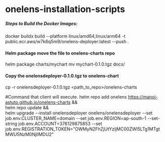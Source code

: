 # onelens-installation-scripts

##### Steps to Build the Docker Images: 
docker buildx build --platform linux/amd64,linux/arm64 -t public.ecr.aws/w7k6q5m9/onelens-deployer:latest --push .


#### Helm package move the file to onelens-charts repo 
helm package charts/mychart
mv mychart-0.1.0.tgz docs/

#### Copy the onelensdeployer-0.1.0.tgz to onelens-chart 
cp -r onelensdeployer-0.1.0.tgz <path_to_repo>/onelens-charts


#Command that client will execute.
helm repo add onelens https://manoj-astuto.github.io/onelens-charts && \
helm repo update && \
helm upgrade --install onelensdeployer onelens/onelensdeployer --set job.env.CLUSTER_NAME=domain --set job.env.REGION=ap-south-1 --set-string job.env.ACCOUNT=376129875853 --set job.env.REGISTRATION_TOKEN="OWMyN2FhZjUtYzljMC00ZWI5LTg1MTgtMWU5NzM0NjllMDU2"




